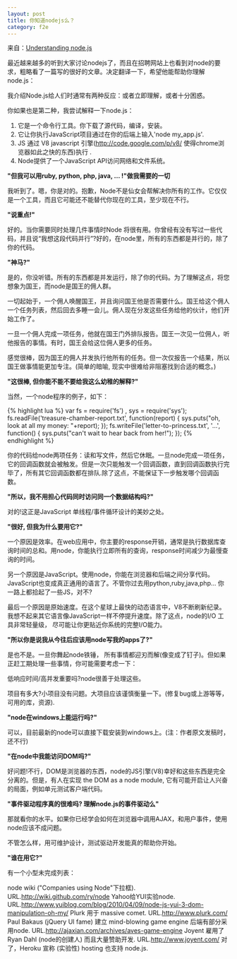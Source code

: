 ```yaml
---
layout: post
title: 你知道nodejs么？
category: f2e
---
```


来自：[Understanding node.js](http://debuggable.com/posts/understanding-node-js:4bd98440-45e4-4a9a-8ef7-0f7ecbdd56cb)

最近越来越多的听到大家讨论nodejs了，而且在招聘网站上也看到对node的要求，粗略看了一篇写的很好的文章。决定翻译一下，希望他能帮助你理解node.js：

我介绍Node.js给人们时通常有两种反应：或者立即理解，或者十分困惑。

你如果也是第二种，我尝试解释一下node.js：

1. 它是一个命令行工具。你下载了源代码，编译，安装。
2. 它让你执行JavaScript项目通过在你的后端上输入'node my_app.js'.
3. JS 通过 V8 javascript 引擎(http://code.google.com/p/v8/ 使得chrome浏览器如此之快的东西)执行 .
4. Node提供了一个JavaScript API访问网络和文件系统。

**"但我可以用ruby, python, php, java, … !"做我需要的一切**

我听到了。嗯，你是对的。抱歉，Node不是仙女会帮解决你所有的工作。它仅仅是一个工具，而且它可能还不能替代你现在的工具，至少现在不行。

**"说重点!"**

好的。当你需要同时处理几件事情时Node 将很有用。你曾经有没有写过一些代码，并且说“我想这段代码并行”?好的，在node里，所有的东西都是并行的，除了你的代码。

**"神马?"**

是的，你没听错。所有的东西都是并发运行，除了你的代码。为了理解这点，将您想象为国王，而node是国王的佣人群。

一切起始于，一个佣人唤醒国王，并且询问国王他是否需要什么。国王给这个佣人一个任务列表，然后回去多睡一会儿。佣人现在分发这些任务给他的伙计，他们开始工作了。

一旦一个佣人完成一项任务，他就在国王门外排队报告。国王一次见一位佣人，听他报告的事情。有时，国王会给这位佣人更多的任务。

感觉很棒，因为国王的佣人并发执行他所有的任务。但一次仅报告一个结果，所以国王做事情能更加专注。(简单的暗喻, 现实中很难给非阻塞找到合适的概念。)

**"这很棒, 但你能不能不要给我这么幼稚的解释?"**

当然，一个node程序的例子，如下：

{% highlight lua %}
var fs = require('fs')
, sys = require('sys');
fs.readFile('treasure-chamber-report.txt', function(report) {
    sys.puts("oh, look at all my money: "+report);
});
fs.writeFile('letter-to-princess.txt', '...', function() {
    sys.puts("can't wait to hear back from her!");
});
{% endhighlight %}

你的代码给node两项任务：读和写文件，然后它休眠。一旦node完成一项任务，它的回调函数就会被触发。但是一次只能触发一个回调函数，直到回调函数执行完毕了，所有其它回调函数都在排队.除了这点，不能保证下一步触发哪个回调函数。

**"所以，我不用担心代码同时访问同一个数据结构吗?"**

对的!这正是JavaScript 单线程/事件循环设计的美妙之处。

**"很好, 但我为什么要用它?"**

一个原因是效率。在web应用中，你主要的response开销，通常是执行数据库查询时间的总和。用node，你能执行立即所有的查询，response时间减少为最慢查询的时间。

另一个原因是JavaScript。使用node，你能在浏览器和后端之间分享代码。JavaScript也变成真正通用的语言了。不管你过去用python,ruby,java,php… 你一路上都拾起了一些JS，对不?

最后一个原因是原始速度。在这个星球上最快的动态语言中，V8不断刷新纪录。我想不起来其它语言像JavaScript一样不停提升速度。除了这点，node的I/O 工具非常轻量级， 尽可能让你更贴近你系统的完整I/O能力。

**"所以你是说我从今往后应该用node写我的apps了?"**

是也不是。一旦你舞起node铁锤， 所有事情都迎刃而解(像变成了钉子)。但如果正赶工期处理一些事情，你可能需要考虑一下：

低响应时间/高并发重要吗?node很善于处理这些。

项目有多大?小项目没有问题。大项目应该谨慎衡量一下。(修复bug或上游等等，可用的库，资源).

**"node在windows上能运行吗?"**

可以，目前最新的node可以直接下载安装到windows上。(注：作者原文发稿时，还不行)

**"在node中我能访问DOM吗?"**

好问题!不行，DOM是浏览器的东西，node的JS引擎(V8)幸好和这些东西是完全分离的。但是，有人在实现 the DOM as a node module, 它有可能开启让人兴奋的局面，例如单元测试客户端代码。

**"事件驱动程序真的很难吗? 理解node.js的事件驱动么"**

那就看你的水平。如果你已经学会如何在浏览器中调用AJAX，和用户事件，使用node应该不成问题。

不管怎么样，用可维护设计，测试驱动开发能真的帮助你开始。

**"谁在用它?"**

有一个小型未完成列表：

node wiki ("Companies using Node"下拉框). URL.http://wiki.github.com/ry/node
Yahoo给YUI实验node. URL.http://www.yuiblog.com/blog/2010/04/09/node-js-yui-3-dom-manipulation-oh-my/
Plurk 用于 massive comet. URL.http://www.plurk.com/
Paul Bakaus (jQuery UI fame) 建立 mind-blowing game engine 后端有部分采用node. URL.http://ajaxian.com/archives/aves-game-engine
Joyent 雇用了 Ryan Dahl (node的创建人) 而且大量赞助开发. URL.http://www.joyent.com/
对了，Heroku 宣称 (实验性) hosting 也支持 node.js.